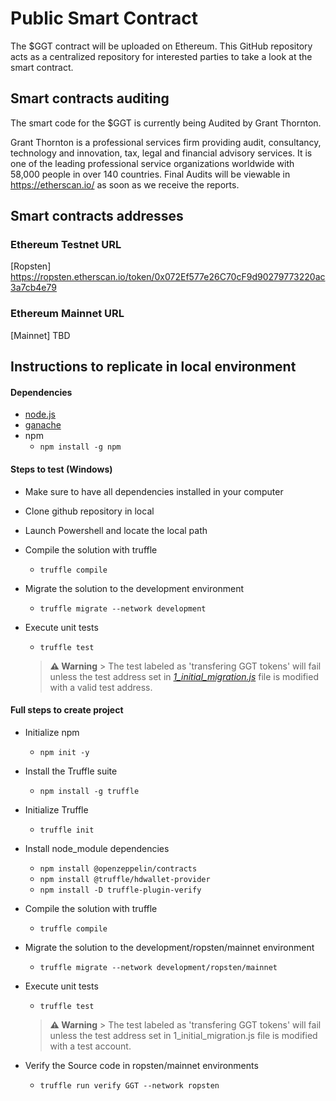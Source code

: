 # Public Smart Contract

The $GGT contract will be uploaded on Ethereum. This GitHub repository acts as a centralized repository for interested parties to take a look at the smart contract.

## Smart contracts auditing
The smart code for the $GGT is currently being Audited by Grant Thornton.

Grant Thornton is a professional services firm providing audit, consultancy, technology and innovation, tax, legal and financial advisory services. It is one of the leading professional service organizations worldwide with 58,000 people in over 140 countries.
Final Audits will be viewable in https://etherscan.io/ as soon as we receive the reports.

## Smart contracts addresses

### Ethereum Testnet URL
[Ropsten] https://ropsten.etherscan.io/token/0x072Ef577e26C70cF9d90279773220ac3a7cb4e79

### Ethereum Mainnet URL
[Mainnet] TBD


## Instructions to replicate in local environment

#### Dependencies
- [node.js](https://nodejs.org/en/download/)
- [ganache](https://trufflesuite.com/ganache/)
- npm 
    - ```npm install -g npm```


#### Steps to test (Windows)
- Make sure to have all dependencies installed in your computer
- Clone github repository in local
- Launch Powershell and locate the local path
- Compile the solution with truffle
    - ```truffle compile```
- Migrate the solution to the development environment
    - ```truffle migrate --network development```
- Execute unit tests
    - ```truffle test```

    > **⚠️ Warning**
        > The test labeled as 'transfering GGT tokens' will fail unless the test address set in [*1_initial_migration.js*](migrations/1_initial_migration.js) file is modified with a valid test address.

#### Full steps to create project
- Initialize npm
    - ```npm init -y```
- Install the Truffle suite
    - ```npm install -g truffle```
- Initialize Truffle
    - ```truffle init```
- Install node_module dependencies
    - ```npm install @openzeppelin/contracts```
    - ```npm install @truffle/hdwallet-provider```
    - ```npm install -D truffle-plugin-verify```

- Compile the solution with truffle
    - ```truffle compile```
- Migrate the solution to the development/ropsten/mainnet environment
    - ```truffle migrate --network development/ropsten/mainnet```
- Execute unit tests
    - ```truffle test```
    > **⚠️ Warning**
        > The test labeled as 'transfering GGT tokens' will fail unless the test address set in 1_initial_migration.js file is modified with a test account.
- Verify the Source code in ropsten/mainnet environments
    - ```truffle run verify GGT --network ropsten```